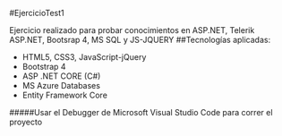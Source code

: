 #EjercicioTest1

Ejercicio realizado para probar conocimientos en ASP.NET, Telerik ASP.NET, Bootsrap 4, MS SQL y JS-JQUERY
##Tecnologías aplicadas:

- HTML5, CSS3, JavaScript-jQuery
- Bootstrap 4
- ASP .NET CORE (C#)
- MS Azure Databases
- Entity Framework Core

#####Usar el Debugger de Microsoft Visual Studio Code para correr el proyecto